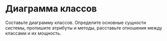 # Диаграмма классов

[//]: # (https://plantuml.com/ru/class-diagram)
Составьте диаграмму классов. Определите основные сущности системы, пропишите атрибуты и методы,
расставьте отношения между классами и их мощность.



<code-block lang="plantuml" collapsible="true" src="../diagrams/uml_base.puml">

</code-block>